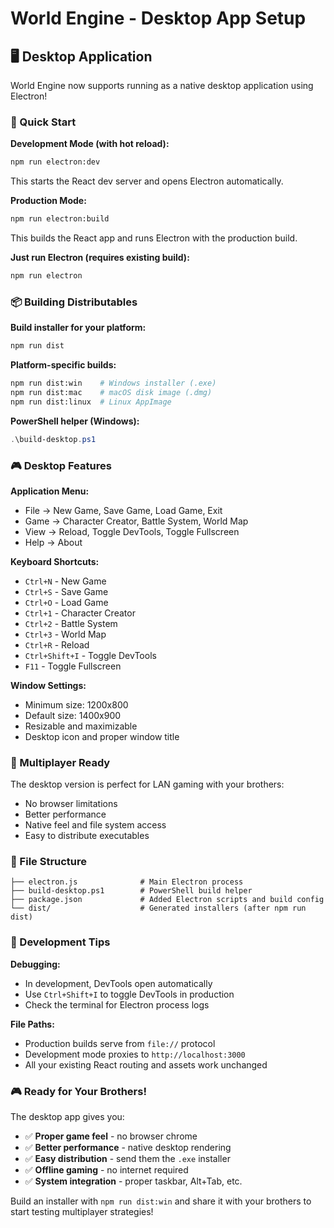 # World Engine - Desktop App Setup

## 🖥️ Desktop Application

World Engine now supports running as a native desktop application using Electron!

### 🚀 Quick Start

**Development Mode (with hot reload):**
```bash
npm run electron:dev
```
This starts the React dev server and opens Electron automatically.

**Production Mode:**
```bash
npm run electron:build
```
This builds the React app and runs Electron with the production build.

**Just run Electron (requires existing build):**
```bash
npm run electron
```

### 📦 Building Distributables

**Build installer for your platform:**
```bash
npm run dist
```

**Platform-specific builds:**
```bash
npm run dist:win    # Windows installer (.exe)
npm run dist:mac    # macOS disk image (.dmg)
npm run dist:linux  # Linux AppImage
```

**PowerShell helper (Windows):**
```powershell
.\build-desktop.ps1
```

### 🎮 Desktop Features

**Application Menu:**
- File → New Game, Save Game, Load Game, Exit
- Game → Character Creator, Battle System, World Map
- View → Reload, Toggle DevTools, Toggle Fullscreen
- Help → About

**Keyboard Shortcuts:**
- `Ctrl+N` - New Game
- `Ctrl+S` - Save Game  
- `Ctrl+O` - Load Game
- `Ctrl+1` - Character Creator
- `Ctrl+2` - Battle System
- `Ctrl+3` - World Map
- `Ctrl+R` - Reload
- `Ctrl+Shift+I` - Toggle DevTools
- `F11` - Toggle Fullscreen

**Window Settings:**
- Minimum size: 1200x800
- Default size: 1400x900
- Resizable and maximizable
- Desktop icon and proper window title

### 🎯 Multiplayer Ready

The desktop version is perfect for LAN gaming with your brothers:
- No browser limitations
- Better performance
- Native feel and file system access
- Easy to distribute executables

### 📁 File Structure

```
├── electron.js              # Main Electron process
├── build-desktop.ps1        # PowerShell build helper
├── package.json             # Added Electron scripts and build config
└── dist/                    # Generated installers (after npm run dist)
```

### 🔧 Development Tips

**Debugging:**
- In development, DevTools open automatically
- Use `Ctrl+Shift+I` to toggle DevTools in production
- Check the terminal for Electron process logs

**File Paths:**
- Production builds serve from `file://` protocol
- Development mode proxies to `http://localhost:3000`
- All your existing React routing and assets work unchanged

### 🎮 Ready for Your Brothers!

The desktop app gives you:
- ✅ **Proper game feel** - no browser chrome
- ✅ **Better performance** - native desktop rendering  
- ✅ **Easy distribution** - send them the `.exe` installer
- ✅ **Offline gaming** - no internet required
- ✅ **System integration** - proper taskbar, Alt+Tab, etc.

Build an installer with `npm run dist:win` and share it with your brothers to start testing multiplayer strategies!